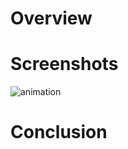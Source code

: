 # Overview
# Screenshots
![animation](https://user-images.githubusercontent.com/73959785/115727634-76464e00-a38c-11eb-8356-94a34b0680dd.gif)
# Conclusion
